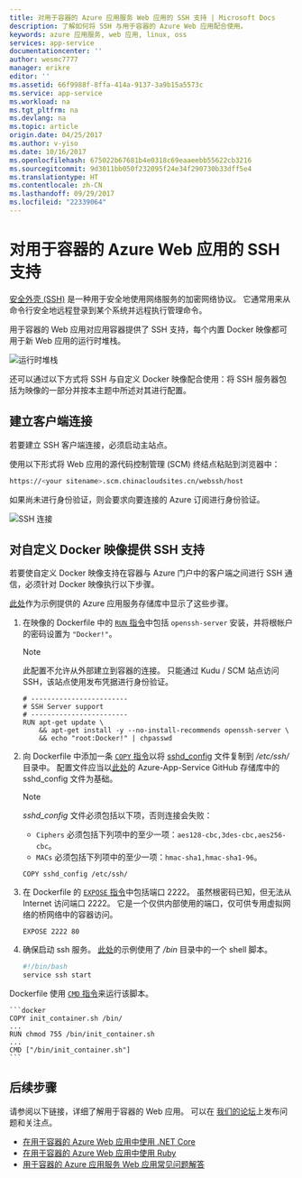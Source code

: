 ```yaml
---
title: 对用于容器的 Azure 应用服务 Web 应用的 SSH 支持 | Microsoft Docs
description: 了解如何将 SSH 与用于容器的 Azure Web 应用配合使用。
keywords: azure 应用服务, web 应用, linux, oss
services: app-service
documentationcenter: ''
author: wesmc7777
manager: erikre
editor: ''
ms.assetid: 66f9988f-8ffa-414a-9137-3a9b15a5573c
ms.service: app-service
ms.workload: na
ms.tgt_pltfrm: na
ms.devlang: na
ms.topic: article
origin.date: 04/25/2017
ms.author: v-yiso
ms.date: 10/16/2017
ms.openlocfilehash: 675022b67681b4e0318c69eaaeebb55622cb3216
ms.sourcegitcommit: 9d3011bb050f232095f24e34f290730b33dff5e4
ms.translationtype: HT
ms.contentlocale: zh-CN
ms.lasthandoff: 09/29/2017
ms.locfileid: "22339064"
---
```

# <a name="ssh-support-for-azure-web-apps-for-containers"></a>对用于容器的 Azure Web 应用的 SSH 支持

[安全外壳 (SSH)](https://en.wikipedia.org/wiki/Secure_Shell) 是一种用于安全地使用网络服务的加密网络协议。 它通常用来从命令行安全地远程登录到某个系统并远程执行管理命令。

用于容器的 Web 应用对应用容器提供了 SSH 支持，每个内置 Docker 映像都可用于新 Web 应用的运行时堆栈。 

![运行时堆栈](./media/app-service-linux-ssh-support/app-service-linux-runtime-stack.png)

还可以通过以下方式将 SSH 与自定义 Docker 映像配合使用：将 SSH 服务器包括为映像的一部分并按本主题中所述对其进行配置。

## <a name="making-a-client-connection"></a>建立客户端连接

若要建立 SSH 客户端连接，必须启动主站点。

使用以下形式将 Web 应用的源代码控制管理 (SCM) 终结点粘贴到浏览器中：

```bash
https://<your sitename>.scm.chinacloudsites.cn/webssh/host
```

如果尚未进行身份验证，则会要求向要连接的 Azure 订阅进行身份验证。

![SSH 连接](./media/app-service-linux-ssh-support/app-service-linux-ssh-connection.png)


## <a name="ssh-support-with-custom-docker-images"></a>对自定义 Docker 映像提供 SSH 支持

若要使自定义 Docker 映像支持在容器与 Azure 门户中的客户端之间进行 SSH 通信，必须针对 Docker 映像执行以下步骤。

[此处](https://github.com/Azure-App-Service/node/blob/master/6.9.3/)作为示例提供的 Azure 应用服务存储库中显示了这些步骤。

1. 在映像的 Dockerfile 中的 [`RUN` 指令](https://docs.docker.com/engine/reference/builder/#run)中包括 `openssh-server` 安装，并将根帐户的密码设置为 `"Docker!"`。 

    > [!NOTE]
    > 此配置不允许从外部建立到容器的连接。 只能通过 Kudu / SCM 站点访问 SSH，该站点使用发布凭据进行身份验证。
    
    ```docker
    # ------------------------
    # SSH Server support
    # ------------------------
    RUN apt-get update \
        && apt-get install -y --no-install-recommends openssh-server \
        && echo "root:Docker!" | chpasswd
    ```

1. 向 Dockerfile 中添加一条 [`COPY` 指令](https://docs.docker.com/engine/reference/builder/#copy)以将 [sshd_config](http://man.openbsd.org/sshd_config) 文件复制到 */etc/ssh/* 目录中。 配置文件应当以[此处](https://github.com/Azure-App-Service/node/blob/master/6.11.0/sshd_config)的 Azure-App-Service GitHub 存储库中的 sshd_config 文件为基础。

    > [!NOTE]
    > *sshd_config* 文件必须包括以下项，否则连接会失败： 
    > * `Ciphers` 必须包括下列项中的至少一项：`aes128-cbc,3des-cbc,aes256-cbc`。
    > * `MACs` 必须包括下列项中的至少一项：`hmac-sha1,hmac-sha1-96`。
    
    ```docker
    COPY sshd_config /etc/ssh/
    ```

1. 在 Dockerfile 的 [`EXPOSE` 指令](https://docs.docker.com/engine/reference/builder/#expose)中包括端口 2222。 虽然根密码已知，但无法从 Internet 访问端口 2222。 它是一个仅供内部使用的端口，仅可供专用虚拟网络的桥网络中的容器访问。

    ```docker
    EXPOSE 2222 80
    ```

1. 确保启动 ssh 服务。 [此处](https://github.com/Azure-App-Service/node/blob/master/6.9.3/startup/init_container.sh)的示例使用了 */bin* 目录中的一个 shell 脚本。

    ```bash
    #!/bin/bash
    service ssh start
    ```

Dockerfile 使用 [`CMD` 指令](https://docs.docker.com/engine/reference/builder/#cmd)来运行该脚本。

    ```docker
    COPY init_container.sh /bin/
    ...
    RUN chmod 755 /bin/init_container.sh
    ...
    CMD ["/bin/init_container.sh"]
    ```

## <a name="next-steps"></a>后续步骤

请参阅以下链接，详细了解用于容器的 Web 应用。 可以在 [我们的论坛](https://social.msdn.microsoft.com/forums/azure/home?forum=windowsazurewebsitespreview)上发布问题和关注点。

* [在用于容器的 Azure Web 应用中使用 .NET Core](quickstart-dotnetcore.md)
* [在用于容器的 Azure Web 应用中使用 Ruby](quickstart-ruby.md)
* [用于容器的 Azure 应用服务 Web 应用常见问题解答](app-service-linux-faq.md)